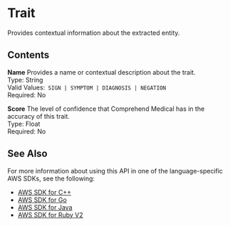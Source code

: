 # Trait<a name="API_hera_Trait"></a>

 Provides contextual information about the extracted entity\. 

## Contents<a name="API_hera_Trait_Contents"></a>

 **Name**   <a name="comprehend-Type-hera_Trait-Name"></a>
 Provides a name or contextual description about the trait\.   
Type: String  
Valid Values:` SIGN | SYMPTOM | DIAGNOSIS | NEGATION`   
Required: No

 **Score**   <a name="comprehend-Type-hera_Trait-Score"></a>
 The level of confidence that Comprehend Medical has in the accuracy of this trait\.  
Type: Float  
Required: No

## See Also<a name="API_hera_Trait_SeeAlso"></a>

For more information about using this API in one of the language\-specific AWS SDKs, see the following:
+  [AWS SDK for C\+\+](https://docs.aws.amazon.com/goto/SdkForCpp/comprehendmedical-2018-10-30/Trait) 
+  [AWS SDK for Go](https://docs.aws.amazon.com/goto/SdkForGoV1/comprehendmedical-2018-10-30/Trait) 
+  [AWS SDK for Java](https://docs.aws.amazon.com/goto/SdkForJava/comprehendmedical-2018-10-30/Trait) 
+  [AWS SDK for Ruby V2](https://docs.aws.amazon.com/goto/SdkForRubyV2/comprehendmedical-2018-10-30/Trait) 